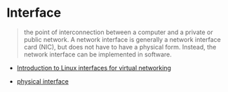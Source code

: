# Interface

> the point of interconnection between a computer and a private or public network. A network interface is generally a network interface card (NIC), but does not have to have a physical form. Instead, the network interface can be implemented in software.

- [Introduction to Linux interfaces for virtual networking](https://developers.redhat.com/blog/2018/10/22/introduction-to-linux-interfaces-for-virtual-networking)

- [physical interface](https://unix.stackexchange.com/questions/82919/what-does-the-eth0-interface-name-mean-in-linux)
